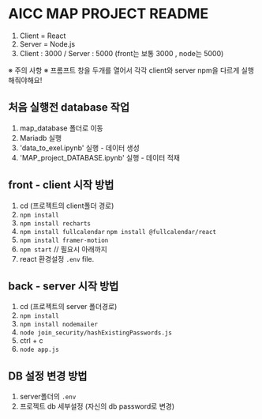 # AICC MAP PROJECT README 
1. Client = React
2. Server = Node.js
3. Client : 3000  /  Server : 5000  (front는 보통 3000 , node는 5000)

※ 주의 사항 ※
프롬프트 창을 두개를 열어서 각각 client와 server npm을 다르게 실행해줘야해요!

## 처음 실행전 database 작업

1. map_database 폴더로 이동
2. Mariadb 실행
3. 'data_to_exel.ipynb' 실행 - 데이터 생성
4. 'MAP_project_DATABASE.ipynb' 실행 - 데이터 적재

## front - client 시작 방법

1. cd (프로젝트의 client폴더 경로)
2. `npm install` 
3. `npm install recharts`
4. `npm install fullcalendar` `npm install @fullcalendar/react`
5. `npm install framer-motion`
6. `npm start`
// 필요시 아래까지 
7. react 환경설정 `.env` file.

## back - server 시작 방법

1. cd (프로젝트의 server 폴더경로)
2. `npm install`
3. `npm install nodemailer`
4. `node join_security/hashExistingPasswords.js`
5. ctrl + c 
6. `node app.js`

## DB 설정 변경 방법
1. server폴더의 `.env`
2. 프로젝트 db 세부설정 (자신의 db password로 변경)